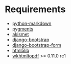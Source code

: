 Requirements
============

* [python-markdown](http://pypi.python.org/pypi/Markdown)
* [pygments](http://pygments.org/)
* [akismet](http://kemayo.wordpress.com/2005/12/02/akismet-py/)
* [django-bootstrap](https://github.com/earle/django-bootstrap)
* [django-bootstrap-form](https://github.com/tzangms/django-bootstrap-form)
* [html5lib](http://code.google.com/p/html5lib/)
* [wkhtmltopdf](http://code.google.com/p/wkhtmltopdf/) >= 0.11.0 rc1

